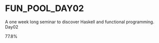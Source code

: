 # FUN_POOL_DAY02
A one week long seminar to discover Haskell and functional programming. Day02

77.8%
